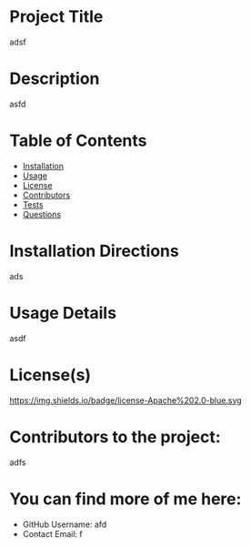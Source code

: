 

  # Project Title
adsf


# Description
asfd

# Table of Contents 
* [Installation](#-installDirections)
* [Usage](#-usageDirections)
* [License](#-licenses)
* [Contributors](#-credits)
* [Tests](#-Tests)
* [Questions](#-questions)
    
# Installation Directions
ads

# Usage Details
asdf

# License(s) 
https://img.shields.io/badge/license-Apache%202.0-blue.svg 

# Contributors to the project: 
adfs


# You can find more of me here: 
* GitHub Username: afd
* Contact Email: f

    

